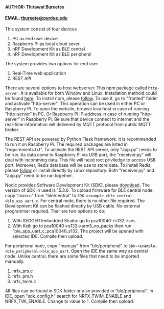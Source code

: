 #### AUTHOR: Thirawat Bureetes

#### EMAIL: tbureete@purdue.edu

This system consist of four devices

1. PC as end user device
2. Raspberry Pi as local cloud sever
3. nRF Development Kit as BLE central
4. nRF Development Kit as BLE peripheral

The system provides two options for end user

1. Real-Time web application
2. REST API

There are several options to host webserver.
This npm package called `http-server`.
It is available for both Window and Linux.
Installation methold could be found [here](https://www.npmjs.com/package/http-server).
To install npm, please [follow](https://www.npmjs.com/get-npm).
To use it, go to "fronted" folder and activate "http-server".
This operation can be used in either PC or Raspberry Pi.
To open the website, browse localhost in case of running "http-server" in PC.
Or Raspberry Pi IP-address in case of running "http-server" in Raspberry Pi.
Be sure that device connect to internet and the real-time information will delivered by MQTT protocol from public MQTT broker.

The REST API are powered by Python Flask framework.
It is recommended to run it on Raspberry Pi.
The required packages are listed in "requirements.txt".
To activate the REST API server, only "app.py" needs to be run.
As data come to Raspberry Pi via USB port, the "receiver.py" will deal with incomming data.
This file will need root priviledge to access USB port.
Moreover, Redis database will be use to store data.
To install Redis, please [follow](https://redis.io/) or install directly by Linux repository.
Both "receiver.py" and "app.py" need to be run together.

Nodic provides Software Development Kit (SDK), please [download](https://www.nordicsemi.com/Software-and-Tools/Software/nRF5-SDK).
The version of SDK in used is 15.3.0.
To upload firmware for BLE central node, copy "main.c" from "ble/central" to `SDK->example->ble_central->ble_app_uart_c`.
For central node, there is no other file required.
The Development Kit can be flashed directly by USB cable.
No external programmer required.
Ther are two options to do:

1. With SEGGER Embedded Studio: go to pca10040->s132->ses
2. With Keil: go to pca10040->s132->arm5_no_packs
   then run "ble_app_uart_c_pca10040_s132. The project will be opened with selected IDE.
   Compile then upload.

For peripheral node, copy "main.py" from "ble/peripheral" to `SDK->example->ble_peripheral->ble_app_uart`.
Open the IDE the same way as central node.
Unlike central, there are some files that need to be imported manually.

1. nrfx_prs.c
2. nrfx_prs.h
3. nrfx_twim.c

All files can be found in SDK folder or also provided in "ble/peripheral".
In IDE, open "sdk_config.h" search for NRFX_TWIM_ENABLE and NRFX_TWI_ENABLE. Change to value to 1.
Compile then upload.
